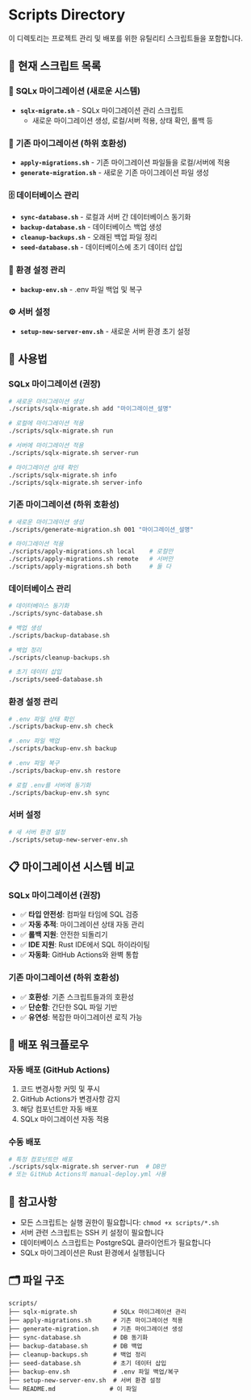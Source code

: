 # Scripts Directory

이 디렉토리는 프로젝트 관리 및 배포를 위한 유틸리티 스크립트들을 포함합니다.

## 📁 현재 스크립트 목록

### 🦀 **SQLx 마이그레이션 (새로운 시스템)**
- **`sqlx-migrate.sh`** - SQLx 마이그레이션 관리 스크립트
  - 새로운 마이그레이션 생성, 로컬/서버 적용, 상태 확인, 롤백 등

### 🔄 **기존 마이그레이션 (하위 호환성)**
- **`apply-migrations.sh`** - 기존 마이그레이션 파일들을 로컬/서버에 적용
- **`generate-migration.sh`** - 새로운 기존 마이그레이션 파일 생성

### 🗄️ **데이터베이스 관리**
- **`sync-database.sh`** - 로컬과 서버 간 데이터베이스 동기화
- **`backup-database.sh`** - 데이터베이스 백업 생성
- **`cleanup-backups.sh`** - 오래된 백업 파일 정리
- **`seed-database.sh`** - 데이터베이스에 초기 데이터 삽입

### 🔐 **환경 설정 관리**
- **`backup-env.sh`** - .env 파일 백업 및 복구

### ⚙️ **서버 설정**
- **`setup-new-server-env.sh`** - 새로운 서버 환경 초기 설정

## 🚀 사용법

### SQLx 마이그레이션 (권장)
```bash
# 새로운 마이그레이션 생성
./scripts/sqlx-migrate.sh add "마이그레이션_설명"

# 로컬에 마이그레이션 적용
./scripts/sqlx-migrate.sh run

# 서버에 마이그레이션 적용
./scripts/sqlx-migrate.sh server-run

# 마이그레이션 상태 확인
./scripts/sqlx-migrate.sh info
./scripts/sqlx-migrate.sh server-info
```

### 기존 마이그레이션 (하위 호환성)
```bash
# 새로운 마이그레이션 생성
./scripts/generate-migration.sh 001 "마이그레이션_설명"

# 마이그레이션 적용
./scripts/apply-migrations.sh local    # 로컬만
./scripts/apply-migrations.sh remote   # 서버만
./scripts/apply-migrations.sh both     # 둘 다
```

### 데이터베이스 관리
```bash
# 데이터베이스 동기화
./scripts/sync-database.sh

# 백업 생성
./scripts/backup-database.sh

# 백업 정리
./scripts/cleanup-backups.sh

# 초기 데이터 삽입
./scripts/seed-database.sh
```

### 환경 설정 관리
```bash
# .env 파일 상태 확인
./scripts/backup-env.sh check

# .env 파일 백업
./scripts/backup-env.sh backup

# .env 파일 복구
./scripts/backup-env.sh restore

# 로컬 .env를 서버에 동기화
./scripts/backup-env.sh sync
```

### 서버 설정
```bash
# 새 서버 환경 설정
./scripts/setup-new-server-env.sh
```

## 📋 마이그레이션 시스템 비교

### SQLx 마이그레이션 (권장)
- ✅ **타입 안전성**: 컴파일 타임에 SQL 검증
- ✅ **자동 추적**: 마이그레이션 상태 자동 관리
- ✅ **롤백 지원**: 안전한 되돌리기
- ✅ **IDE 지원**: Rust IDE에서 SQL 하이라이팅
- ✅ **자동화**: GitHub Actions와 완벽 통합

### 기존 마이그레이션 (하위 호환성)
- ✅ **호환성**: 기존 스크립트들과의 호환성
- ✅ **단순함**: 간단한 SQL 파일 기반
- ✅ **유연성**: 복잡한 마이그레이션 로직 가능

## 🔄 배포 워크플로우

### 자동 배포 (GitHub Actions)
1. 코드 변경사항 커밋 및 푸시
2. GitHub Actions가 변경사항 감지
3. 해당 컴포넌트만 자동 배포
4. SQLx 마이그레이션 자동 적용

### 수동 배포
```bash
# 특정 컴포넌트만 배포
./scripts/sqlx-migrate.sh server-run  # DB만
# 또는 GitHub Actions의 manual-deploy.yml 사용
```

## 📝 참고사항

- 모든 스크립트는 실행 권한이 필요합니다: `chmod +x scripts/*.sh`
- 서버 관련 스크립트는 SSH 키 설정이 필요합니다
- 데이터베이스 스크립트는 PostgreSQL 클라이언트가 필요합니다
- SQLx 마이그레이션은 Rust 환경에서 실행됩니다

## 🗂️ 파일 구조

```
scripts/
├── sqlx-migrate.sh          # SQLx 마이그레이션 관리
├── apply-migrations.sh      # 기존 마이그레이션 적용
├── generate-migration.sh    # 기존 마이그레이션 생성
├── sync-database.sh         # DB 동기화
├── backup-database.sh       # DB 백업
├── cleanup-backups.sh       # 백업 정리
├── seed-database.sh         # 초기 데이터 삽입
├── backup-env.sh            # .env 파일 백업/복구
├── setup-new-server-env.sh  # 서버 환경 설정
└── README.md               # 이 파일
``` 
